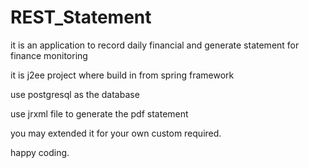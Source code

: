 # REST_Statement
it is an application to record daily financial and generate statement for finance monitoring

it is j2ee project where build in from spring framework

use postgresql as the database

use jrxml file to generate the pdf statement

you may extended it for your own custom required. 

happy coding.

